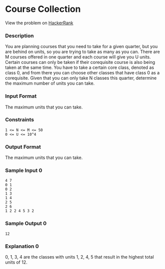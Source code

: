 # Course Collection

View the problem on [HackerRank](https://www.hackerrank.com/contests/competitive-programming-x-acm-g-coding-competition/challenges/class-combination)

### Description
You are planning courses that you need to take for a given quarter, but you are behind on units, so you are trying to take as many as you can. There are M courses offered in one quarter and each course will give you U units. Certain courses can only be taken if their corequisite course is also being taken at the same time. You have to take a certain core class, denoted as class 0, and from there you can choose other classes that have class 0 as a corequisite. Given that you can only take N classes this quarter, determine the maximum number of units you can take.

### Input Format

The maximum units that you can take.

### Constraints

```
1 <= N <= M <= 50
0 <= U <= 10^4
```

### Output Format

The maximum units that you can take.

### Sample Input 0

```
4 7
0 1
0 2
1 3
1 4
2 5
2 6
1 2 2 4 5 3 2
```
### Sample Output 0
```
12
```
### Explanation 0

0, 1, 3, 4 are the classes with units 1, 2, 4, 5 that result in the highest total units of 12.
